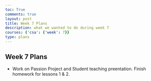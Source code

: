 ```yaml
---
toc: True
comments: true
layout: post
title: Week 7 Plans
description: what we wanted to do during week 7
courses: {'csa': {'week': 7}}
type: plans
---
```


## Week 7 Plans
- Work on Passion Project and Student teaching preentation. Finish homework for lessons 1 & 2. 
